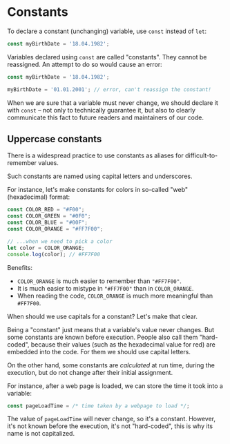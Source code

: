 # Constants

To declare a constant (unchanging) variable, use `const` instead of `let`:

```js
const myBirthDate = '18.04.1982';
```

Variables declared using `const` are called "constants". They cannot be reassigned. An attempt to do so would cause an error:

```js run
const myBirthDate = '18.04.1982';

myBirthDate = '01.01.2001'; // error, can't reassign the constant!
```

When we are sure that a variable must never change, we should declare it with `const` – not only to technically guarantee it, but also to clearly communicate this fact to future readers and maintainers of our code.

## Uppercase constants

There is a widespread practice to use constants as aliases for difficult-to-remember values.

Such constants are named using capital letters and underscores.

For instance, let's make constants for colors in so-called "web" (hexadecimal) format:

```js run
const COLOR_RED = "#F00";
const COLOR_GREEN = "#0F0";
const COLOR_BLUE = "#00F";
const COLOR_ORANGE = "#FF7F00";

// ...when we need to pick a color
let color = COLOR_ORANGE;
console.log(color); // #FF7F00
```

Benefits:

- `COLOR_ORANGE` is much easier to remember than `"#FF7F00"`.
- It is much easier to mistype in `"#FF7F00"` than in `COLOR_ORANGE`.
- When reading the code, `COLOR_ORANGE` is much more meaningful than `#FF7F00`.

When should we use capitals for a constant? Let's make that clear.

Being a "constant" just means that a variable's value never changes. But some constants are known before execution. People also call them "hard-coded", because their values (such as the hexadecimal value for red) are embedded into the code. For them we should use capital letters.

On the other hand, some constants are *calculated* at run time, during the execution, but do not change after their initial assignment.

For instance, after a web page is loaded, we can store the time it took into a variable:

```js
const pageLoadTime = /* time taken by a webpage to load */;
```

The value of `pageLoadTime` will never change, so it's a constant. However, it's not known before the execution, it's not "hard-coded", this is why its name is not capitalized.
